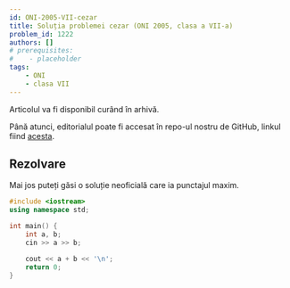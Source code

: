 ```yaml
---
id: ONI-2005-VII-cezar
title: Soluția problemei cezar (ONI 2005, clasa a VII-a)
problem_id: 1222
authors: []
# prerequisites:
#    - placeholder
tags:
    - ONI
    - clasa VII
---
```

Articolul va fi disponibil curând în arhivă.

Până atunci, editorialul poate fi accesat în repo-ul nostru de GitHub, linkul fiind [acesta](https://github.com/roalgo-discord/Romanian-Olympiad-Solutions/blob/main/ONI%20(national%20olympiad)/2005/07/2005_Informatic%C4%83_Etapa%20nationala_Solutii_Clasa%20a%20VII-a_0.pdf).

## Rezolvare

Mai jos puteți găsi o soluție neoficială care ia punctajul maxim.

```cpp
#include <iostream>
using namespace std;

int main() {
    int a, b;
    cin >> a >> b;

    cout << a + b << '\n';
    return 0;
}
```
